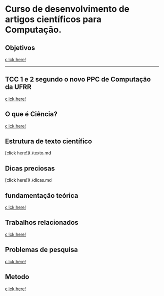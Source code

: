 # Curso de desenvolvimento de artigos científicos para Computação.
## Objetivos
[click here!](./objectives.md)

---

## TCC 1 e 2 segundo o novo PPC de Computação da UFRR
 [click here!](./tcc.md)
## O que é Ciência?
 [click here!](./ciencia.md)
## Estrutura de texto científico
 [click here!](./texto.md
## Dicas preciosas
 [click here!](./dicas.md
## fundamentação teórica
 [click here!](./fundteorica.md)
## Trabalhos relacionados
 [click here!](./trabalhosrelacionados.md)
## Problemas de pesquisa
 [click here!](./problemasdepesquisa.md)
## Metodo
 [click here!](./metodo.md)